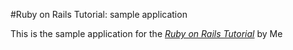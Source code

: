 #Ruby on Rails Tutorial: sample application

This is the sample application for
the [*Ruby on Rails Tutorial*](http://railstutorial.org/)
by Me
